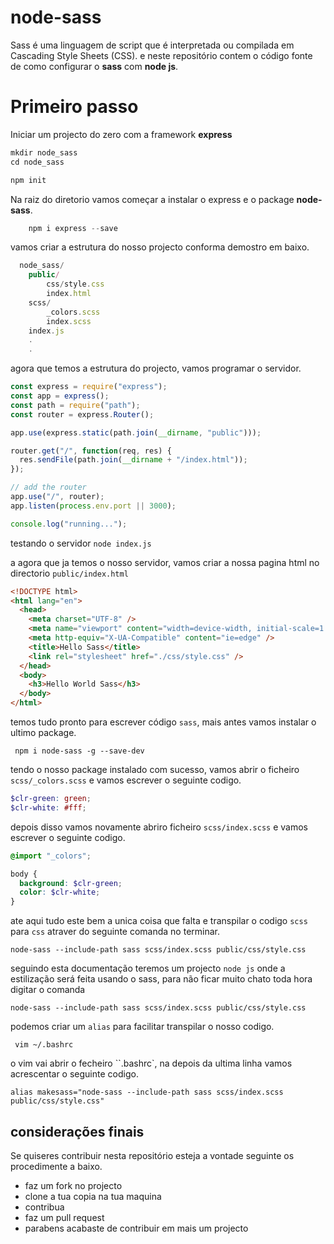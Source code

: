 # node-sass

Sass é uma linguagem de script que é interpretada ou compilada em Cascading Style Sheets (CSS). e neste repositório contem o código fonte de como configurar o **sass** com **node js**.

# Primeiro passo

Iniciar um projecto do zero com a framework **express**

```javascript
mkdir node_sass
cd node_sass

npm init
```

Na raiz do diretorio vamos começar a instalar o express e o package **node-sass**.

```javascript
    npm i express --save
```

vamos criar a estrutura do nosso projecto conforma demostro em baixo.

```javascript
  node_sass/
    public/
        css/style.css
        index.html
    scss/
        _colors.scss
        index.scss
    index.js
    .
    .
```

agora que temos a estrutura do projecto, vamos programar o servidor.

```javascript
const express = require("express");
const app = express();
const path = require("path");
const router = express.Router();

app.use(express.static(path.join(__dirname, "public")));

router.get("/", function(req, res) {
  res.sendFile(path.join(__dirname + "/index.html"));
});

// add the router
app.use("/", router);
app.listen(process.env.port || 3000);

console.log("running...");
```

testando o servidor `node index.js`

a agora que ja temos o nosso servidor, vamos criar a nossa pagina html no directorio `public/index.html`

```html
<!DOCTYPE html>
<html lang="en">
  <head>
    <meta charset="UTF-8" />
    <meta name="viewport" content="width=device-width, initial-scale=1.0" />
    <meta http-equiv="X-UA-Compatible" content="ie=edge" />
    <title>Hello Sass</title>
    <link rel="stylesheet" href="./css/style.css" />
  </head>
  <body>
    <h3>Hello World Sass</h3>
  </body>
</html>
```

temos tudo pronto para escrever código `sass`, mais antes vamos instalar o ultimo package.

```
 npm i node-sass -g --save-dev
```

tendo o nosso package instalado com sucesso, vamos abrir o ficheiro `scss/_colors.scss` e vamos escrever o seguinte codigo.

```scss
$clr-green: green;
$clr-white: #fff;
```

depois disso vamos novamente abriro ficheiro `scss/index.scss` e vamos escrever o seguinte codigo.

```scss
@import "_colors";

body {
  background: $clr-green;
  color: $clr-white;
}
```

ate aqui tudo este bem a unica coisa que falta e transpilar o codigo `scss` para `css` atraver do seguinte comanda no terminar.

```
node-sass --include-path sass scss/index.scss public/css/style.css
```

seguindo esta documentação teremos um projecto `node js` onde a estilização será feita usando o sass, para não ficar muito chato toda hora digitar o comanda

```
node-sass --include-path sass scss/index.scss public/css/style.css
```

podemos criar um `alias` para facilitar transpilar o nosso codigo.

```
 vim ~/.bashrc

```

o vim vai abrir o fecheiro ``.bashrc`, na depois da ultima linha vamos acrescentar o seguinte codigo.

```
alias makesass="node-sass --include-path sass scss/index.scss public/css/style.css"
```

## considerações finais

Se quiseres contribuir nesta repositório esteja a vontade seguinte os procedimente a baixo.

- faz um fork no projecto
- clone a tua copia na tua maquina
- contribua
- faz um pull request
- parabens acabaste de contribuir em mais um projecto
